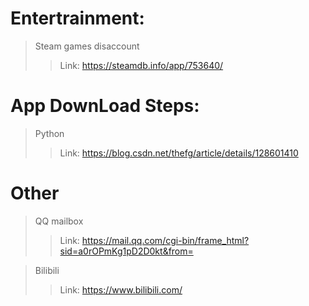 # Entertrainment:    
 > Steam games disaccount  
 >> Link: https://steamdb.info/app/753640/  
  

# App DownLoad Steps:  
> Python  
>> Link: https://blog.csdn.net/thefg/article/details/128601410  
  

# Other
> QQ mailbox
>> Link: https://mail.qq.com/cgi-bin/frame_html?sid=a0rOPmKg1pD2D0kt&from=

> Bilibili
>> Link: https://www.bilibili.com/



